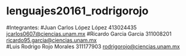 # lenguajes20161_rodrigorojo
#Integrantes:
#Juan Carlos López López 413024435 jcarlos0607@ciencias.unam.mx
#Ricardo Garcia Garcia 311008201 ricardo95.garcia@ciencias.unam.mx	
#Luis Rodrigo Rojo Morales 311177903 rodrigorojo@ciencias.unam.mx

